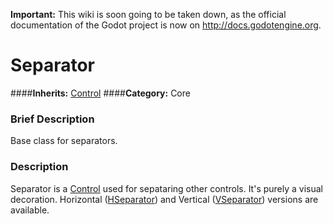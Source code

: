 **Important:** This wiki is soon going to be taken down, as the official documentation of the Godot project is now on http://docs.godotengine.org.

#  Separator  
####**Inherits:** [Control](class_control)
####**Category:** Core

###  Brief Description  
Base class for separators.

###  Description  
Separator is a [Control](class_control) used for sepataring other controls. It's purely a visual decoration. Horizontal ([HSeparator](class_hseparator)) and Vertical ([VSeparator](class_vseparator)) versions are available.
